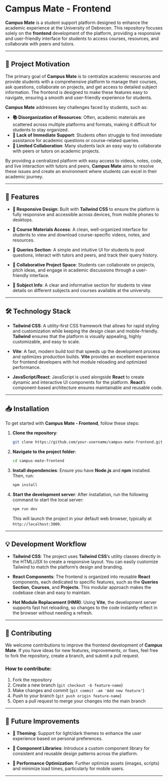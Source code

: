 # **Campus Mate - Frontend**

**Campus Mate** is a student support platform designed to enhance the academic experience at the University of Debrecen. This repository focuses solely on the **frontend** development of the platform, providing a responsive and user-friendly interface for students to access courses, resources, and collaborate with peers and tutors.

---

## **🚀 Project Motivation**

The primary goal of **Campus Mate** is to centralize academic resources and provide students with a comprehensive platform to manage their courses, ask questions, collaborate on projects, and get access to detailed subject information. The frontend is designed to make these features easy to navigate, ensuring a smooth and user-friendly experience for students.

**Campus Mate** addresses key challenges faced by students, such as:

* **📚 Disorganization of Resources**: Often, academic materials are scattered across multiple platforms and formats, making it difficult for students to stay organized.
* **💬 Lack of Immediate Support**: Students often struggle to find immediate assistance for academic questions or course-related queries.
* **🤝 Limited Collaboration**: Many students lack an easy way to collaborate with peers or tutors on academic projects.

By providing a centralized platform with easy access to videos, notes, code, and live interaction with tutors and peers, **Campus Mate** aims to resolve these issues and create an environment where students can excel in their academic journey.

---

## **🌟 Features**

* **📱 Responsive Design**: Built with **Tailwind CSS** to ensure the platform is fully responsive and accessible across devices, from mobile phones to desktops.

* **📖 Course Materials Access**: A clean, well-organized interface for students to view and download course-specific videos, notes, and resources.

* **💬 Queries Section**: A simple and intuitive UI for students to post questions, interact with tutors and peers, and track their query history.

* **🔧 Collaborative Project Space**: Students can collaborate on projects, pitch ideas, and engage in academic discussions through a user-friendly interface.

* **📝 Subject Info**: A clear and informative section for students to view details on different subjects and courses available at the university.

---

## **🛠️ Technology Stack**

* **Tailwind CSS**: A utility-first CSS framework that allows for rapid styling and customization while keeping the design clean and mobile-friendly. **Tailwind** ensures that the platform is visually appealing, highly customizable, and easy to scale.

* **Vite**: A fast, modern build tool that speeds up the development process and optimizes production builds. **Vite** provides an excellent experience for frontend developers with hot module reloading and optimized performance.

* **JavaScript/React**: JavaScript is used alongside **React** to create dynamic and interactive UI components for the platform. **React**’s component-based architecture ensures maintainable and reusable code.

---

## **📥 Installation**

To get started with **Campus Mate - Frontend**, follow these steps:

1. **Clone the repository**:

   ```bash
   git clone https://github.com/your-username/campus-mate-frontend.git
   ```

2. **Navigate to the project folder**:

   ```bash
   cd campus-mate-frontend
   ```

3. **Install dependencies**:
   Ensure you have **Node.js** and **npm** installed. Then, run:

   ```bash
   npm install
   ```

4. **Start the development server**:
   After installation, run the following command to start the local server:

   ```bash
   npm run dev
   ```

   This will launch the project in your default web browser, typically at `http://localhost:3000`.

---

## **💡 Development Workflow**

* **Tailwind CSS**: The project uses **Tailwind CSS**’s utility classes directly in the HTML/JSX to create a responsive layout. You can easily customize Tailwind to match the platform’s design and branding.

* **React Components**: The frontend is organized into reusable **React** components, each dedicated to specific features, such as the **Queries Section**, **Courses**, and **Projects**. This modular approach makes the codebase clean and easy to maintain.

* **Hot Module Replacement (HMR)**: Using **Vite**, the development server supports fast hot reloading, so changes to the code instantly reflect in the browser without needing a refresh.

---

## **📝 Contributing**

We welcome contributions to improve the frontend development of **Campus Mate**. If you have ideas for new features, improvements, or fixes, feel free to fork the repository, create a branch, and submit a pull request.

### **How to contribute**:

1. Fork the repository
2. Create a new branch (`git checkout -b feature-name`)
3. Make changes and commit (`git commit -am 'Add new feature'`)
4. Push to your branch (`git push origin feature-name`)
5. Open a pull request to merge your changes into the main branch

---

## **🔮 Future Improvements**

* **🌙 Theming**: Support for light/dark themes to enhance the user experience based on personal preferences.

* **🔨 Component Libraries**: Introduce a custom component library for consistent and reusable design patterns across the platform.

* **🚀 Performance Optimization**: Further optimize assets (images, scripts) and minimize load times, particularly for mobile users.

---

